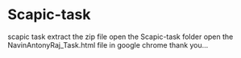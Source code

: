 # Scapic-task
scapic task
extract the zip file
open the Scapic-task folder
open the NavinAntonyRaj_Task.html file in google chrome
thank you...
